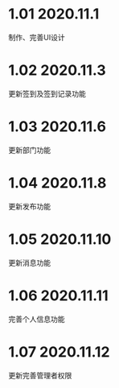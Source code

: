 # 1.01 2020.11.1
制作、完善UI设计
# 1.02 2020.11.3
更新签到及签到记录功能
# 1.03 2020.11.6
更新部门功能
# 1.04 2020.11.8
更新发布功能
# 1.05 2020.11.10
更新消息功能
# 1.06 2020.11.11
完善个人信息功能
# 1.07 2020.11.12
更新完善管理者权限